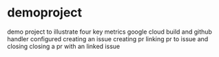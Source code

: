 # demoproject
demo project to illustrate four key metrics
google cloud build and github handler configured 
creating an issue creating pr linking pr to issue and closing
closing a pr with an linked issue
